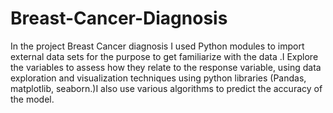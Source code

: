 # Breast-Cancer-Diagnosis
 In the project Breast Cancer diagnosis I used Python modules to import external data sets for the purpose  to get familiarize with the data .I Explore the variables to assess how they relate to the response variable, using data exploration and visualization techniques using python libraries (Pandas, matplotlib, seaborn.)I also use various algorithms to predict the accuracy of the model.
